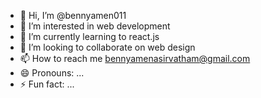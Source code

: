 - 👋 Hi, I’m @bennyamen011
- 👀 I’m interested in web development
- 🌱 I’m currently learning to react.js
- 💞️ I’m looking to collaborate on web design
- 📫 How to reach me bennyamenasirvatham@gmail.com
- 😄 Pronouns: ...
- ⚡ Fun fact: ...

<!---
bennyamen011/bennyamen011 is a ✨ special ✨ repository because its `README.md` (this file) appears on your GitHub profile.
You can click the Preview link to take a look at your changes.
--->
